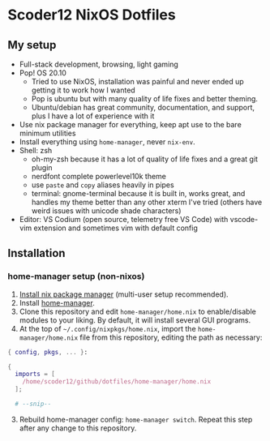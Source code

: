 # Scoder12 NixOS Dotfiles

## My setup

- Full-stack development, browsing, light gaming
- Pop! OS 20.10
  - Tried to use NixOS, installation was painful and never ended up
    getting it to work how I wanted
  - Pop is ubuntu but with many quality of life fixes and better theming.
  - Ubuntu/debian has great community, documentation, and support, plus I have a lot of
    experience with it
- Use nix package manager for everything, keep apt use to the bare minimum utilities
- Install everything using `home-manager`, never `nix-env`.
- Shell: zsh
  - oh-my-zsh because it has a lot of quality of life fixes and a great git plugin
  - nerdfont complete powerlevel10k theme
  - use `paste` and `copy` aliases heavily in pipes
  - terminal: gnome-terminal because it is built in, works great, and handles my theme
    better than any other xterm I've tried (others have weird issues with unicode shade
    characters)
- Editor: VS Codium (open source, telemetry free VS Code) with vscode-vim extension
  and sometimes vim with default config

## Installation

### home-manager setup (non-nixos)

1. [Install nix package manager](https://nixos.org/guides/install-nix.html) (multi-user setup recommended).
2. Install [home-manager](https://github.com/nix-community/home-manager).
3. Clone this repository and edit `home-manager/home.nix` to enable/disable modules to
   your liking. By default, it will install several GUI programs.
4. At the top of `~/.config/nixpkgs/home.nix`, import the `home-manager/home.nix` file
   from this repository, editing the path as necessary:

```nix
{ config, pkgs, ... }:

{
  imports = [
    /home/scoder12/github/dotfiles/home-manager/home.nix
  ];

  # --snip--
```

3. Rebuild home-manager config: `home-manager switch`. Repeat this step after any
   change to this repository.
